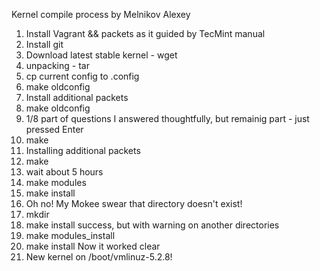 Kernel compile process by Melnikov Alexey

1. Install Vagrant && packets as it guided by TecMint manual
2. Install git
3. Download latest stable kernel - wget
4. unpacking - tar
5. cp current config to .config
6. make oldconfig
7. Install additional packets
8. make oldconfig
9. 1/8 part of questions I answered thoughtfully, but remainig part - just pressed Enter
10. make
11. Installing additional packets
12. make
13. wait about 5 hours
14. make modules
15. make install
16. Oh no! My Mokee swear that directory doesn't exist!
17. mkdir
18. make install success, but with warning on another directories
19. make modules_install
20. make install Now it worked clear
21. New kernel on /boot/vmlinuz-5.2.8!